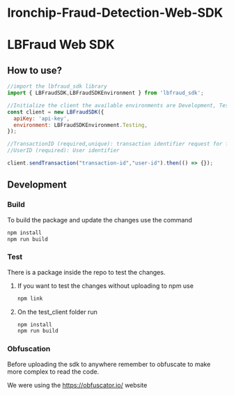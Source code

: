 # Ironchip-Fraud-Detection-Web-SDK

# LBFraud Web SDK

## How to use?

```js
//import the lbfraud_sdk library 
import { LBFraudSDK,LBFraudSDKEnvironment } from 'lbfraud_sdk';

//Initialize the client the available environments are Development, Testing and Production(default) 
const client = new LBFraudSDK({
  apiKey: 'api-key',
  environment: LBFraudSDKEnvironment.Testing,
});

//TransactionID (required,unique): transaction identifier request for fraud results
//UserID (required): User identifier

client.sendTransaction("transaction-id","user-id").then(() => {});
```

## Development

### Build

To build the package and update the changes use the command

```bash
npm install
npm run build
```

### Test

There is a package inside the repo to test the changes.

1. If you want to test the changes without uploading to npm use

    ```bash
    npm link
    ```

2. On the test_client folder run

    ```bash
    npm install
    npm run build
    ```

### Obfuscation

Before uploading the sdk to anywhere remember to obfuscate to make more complex to read the code.

We were using the https://obfuscator.io/ website
